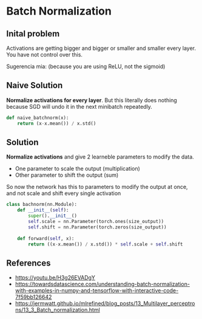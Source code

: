 # Batch Normalization

## Inital problem

Activations are getting bigger and bigger or smaller and smaller every layer. You have not control over this.

Sugerencia mia: (because you are using ReLU, not the sigmoid)

## Naive Solution

**Normalize activations for every layer**. But this literally does nothing 
because SGD will undo it in the next minibatch repeatedly.

```python
def naive_batchnorm(x):
    return (x-x.mean()) / x.std()
```


## Solution

**Normalize activations** and give 2 learneble parameters to modify the data.
* One parameter to scale the output (multiplication)
* Other parameter to shift the output (sum)

So now the network has this to parameters to modify the output at once,
and not scale and shift every single activation

```python
class bachnorm(nn.Module):
    def __init__(self):
        super().__init__()
        self.scale = nn.Parameter(torch.ones(size_output))
        self.shift = nn.Parameter(torch.zeros(size_output))
        
    def forward(self, x):
        return ((x-x.mean()) / x.std()) * self.scale + self.shift
```

## References

* https://youtu.be/H3g26EVADgY
* https://towardsdatascience.com/understanding-batch-normalization-with-examples-in-numpy-and-tensorflow-with-interactive-code-7f59bb126642
* https://jermwatt.github.io/mlrefined/blog_posts/13_Multilayer_perceptrons/13_3_Batch_normalization.html
